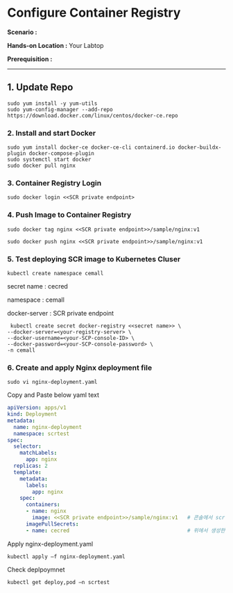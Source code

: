 # Configure Container Registry

  **Scenario :** 

  **Hands-on Location :** Your Labtop

  **Prerequisition :** 

---


## 1. Update Repo

    sudo yum install -y yum-utils
    sudo yum-config-manager --add-repo https://download.docker.com/linux/centos/docker-ce.repo

### 2. Install and start Docker

    sudo yum install docker-ce docker-ce-cli containerd.io docker-buildx-plugin docker-compose-plugin
    sudo systemctl start docker
    sudo docker pull nginx


### 3. Container Registry Login

    sudo docker login <<SCR private endpoint>


### 4. Push Image to Container Registry 

    sudo docker tag nginx <<SCR private endpoint>>/sample/nginx:v1

    sudo docker push nginx <<SCR private endpoint>>/sample/nginx:v1

### 5. Test deploying SCR image to Kubernetes Cluser 

    kubectl create namespace cemall

secret name : cecred

namespace : cemall

docker-server : SCR private endpoint

     kubectl create secret docker-registry <<secret name>> \
    --docker-server=<your-registry-server> \
    --docker-username=<your-SCP-console-ID> \
    --docker-password=<your-SCP-console-password> \
    -n cemall

### 6. Create and apply Nginx deployment file  

    sudo vi nginx-deployment.yaml

Copy and Paste below yaml text

```yaml
apiVersion: apps/v1
kind: Deployment
metadata:
  name: nginx-deployment
  namespace: scrtest
spec:
  selector:
    matchLabels:
      app: nginx
  replicas: 2
  template:
    metadata:
      labels:
        app: nginx
    spec:
      containers:
      - name: nginx
        image: <<SCR private endpoint>>/sample/nginx:v1   # 콘솔에서 scr image 확인 후 변경
      imagePullSecrets:
      - name: cecred                                      # 위에서 생성한 secret name 작성
```

Apply nginx-deployment.yaml

    kubectl apply –f nginx-deployment.yaml

Check deplpoymnet

    kubectl get deploy,pod –n scrtest

